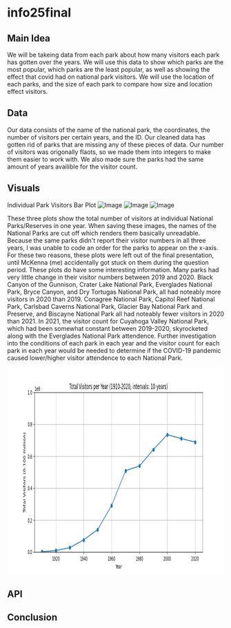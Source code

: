 # info25final

## Main Idea
We will be takeing data from each park about how many visitors each park has gotten over the years. We will use this data to show which parks are the most popular, which parks are the least popular, as well as showing the effect that covid had on national park visitors. We will use the location of each parks, and the size of each park to compare how size and location effect visitors.

## Data
Our data consists of the name of the national park, the coordinates, the number of visitors per certain years, and the ID. Our cleaned data has gotten rid of parks that are missing any of these pieces of data. Our number of visitors was origonally flaots, so we made them into integers to make them easier to work with. We also made sure the parks had the same amount of years availible for the visitor count.

## Visuals
Individual Park Visitors Bar Plot
<img width="640" height="480" alt="Image" src="https://github.com/user-attachments/assets/fa08bee2-fa0d-46de-b3a6-dad8886fb718" />
<img width="640" height="480" alt="Image" src="https://github.com/user-attachments/assets/c0c153a6-f9fc-4bd2-908e-34a64d5f70e5" />
<img width="640" height="480" alt="Image" src="https://github.com/user-attachments/assets/09b45fc6-4c7a-4dd7-ac67-abf9df31fffa" />

These three plots show the total number of visitors at individual National Parks/Reserves in one year. When saving these images, the names of the National Parks are cut off which renders them basically unreadable. Because the same parks didn't report their visitor numbers in all three years, I was unable to code an order for the parks to appear on the x-axis. For these two reasons, these plots were left out of the final presentation, until McKenna (me) accidentally got stuck on them during the question period. 
These plots do have some interesting information. Many parks had very little change in their visitor numbers between 2019 and 2020. Black Canyon of the Gunnison, Crater Lake National Park, Everglades National Park, Bryce Canyon, and Dry Tortugas National Park, all had noteably more visitors in 2020 than 2019. Conagree National Park, Capitol Reef National Park, Carlsbad Caverns National Park, Glacier Bay National Park and Preserve, and Biscayne National Park all had noteably fewer visitors in 2020 than 2021. In 2021, the visitor count for Cuyahoga Valley National Park, which had been somewhat constant between 2019-2020, skyrocketed along with the Everglades National Park attendence. 
Further investigation into the conditions of each park in each year and the visitor count for each park in each year would be needed to determine if the COVID-19 pandemic caused lower/higher visitor attendence to each National Park. 


<img width="640" height="480" alt="Image" src="lineGraph.png" />

## API

## Conclusion
